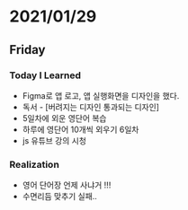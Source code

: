 # 2021/01/29

## Friday

### Today I Learned

* Figma로 앱 로고, 앱 실행화면을 디자인을 했다.
* 독서 - [버려지는 디자인 통과되는 디자인]
* 5일차에 외운 영단어 복습
* 하루에 영단어 10개씩 외우기 6일차
* js 유튜브 강의 시청

### Realization

* 영어 단어장 언제 사냐거 !!!
* 수면리듬 맞추기 실패..
